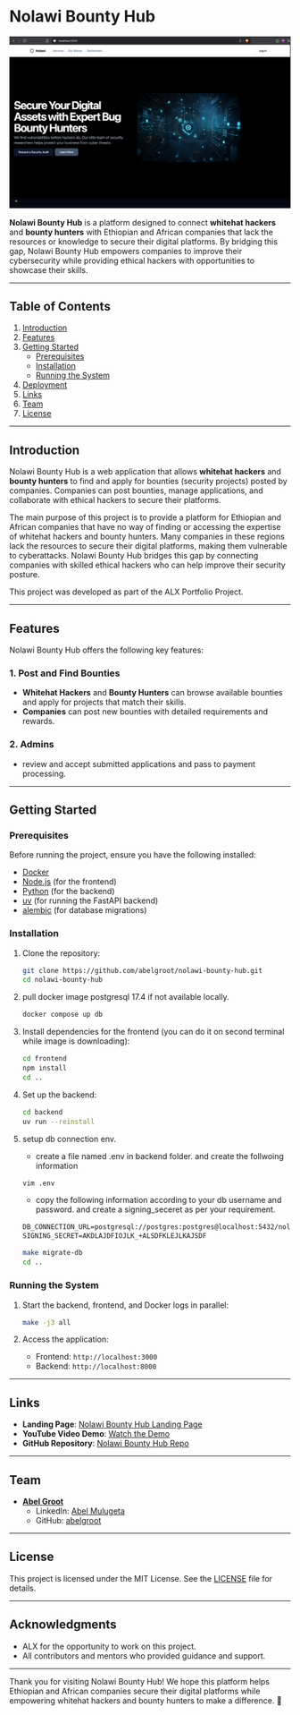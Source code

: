 
# Nolawi Bounty Hub

![Nolawi Bounty Hub Cover Image](assets/main-page.png)

**Nolawi Bounty Hub** is a platform designed to connect **whitehat hackers** and **bounty hunters** with Ethiopian and African companies that lack the resources or knowledge to secure their digital platforms. By bridging this gap, Nolawi Bounty Hub empowers companies to improve their cybersecurity while providing ethical hackers with opportunities to showcase their skills.

---

## Table of Contents

1. [Introduction](#introduction)
2. [Features](#features)
3. [Getting Started](#getting-started)
   - [Prerequisites](#prerequisites)
   - [Installation](#installation)
   - [Running the System](#running-the-system)
4. [Deployment](#deployment)
5. [Links](#links)
6. [Team](#team)
7. [License](#license)

---

## Introduction

Nolawi Bounty Hub is a web application that allows **whitehat hackers** and **bounty hunters** to find and apply for bounties (security projects) posted by companies. Companies can post bounties, manage applications, and collaborate with ethical hackers to secure their platforms.

The main purpose of this project is to provide a platform for Ethiopian and African companies that have no way of finding or accessing the expertise of whitehat hackers and bounty hunters. Many companies in these regions lack the resources to secure their digital platforms, making them vulnerable to cyberattacks. Nolawi Bounty Hub bridges this gap by connecting companies with skilled ethical hackers who can help improve their security posture.

This project was developed as part of the ALX Portfolio Project.

---

## Features

Nolawi Bounty Hub offers the following key features:

### 1. Post and Find Bounties

- **Whitehat Hackers** and **Bounty Hunters** can browse available bounties and apply for projects that match their skills.
- **Companies** can post new bounties with detailed requirements and rewards.

### 2. Admins

- review and accept submitted applications and pass to payment processing.

---

## Getting Started

### Prerequisites

Before running the project, ensure you have the following installed:

- [Docker](https://www.docker.com/)
- [Node.js](https://nodejs.org/) (for the frontend)
- [Python](https://www.python.org/) (for the backend)
- [uv](https://github.com/encode/uv) (for running the FastAPI backend)
- [alembic](https://alembic.sqlalchemy.org/en/latest/) (for database migrations)

### Installation

1. Clone the repository:
   ```bash
   git clone https://github.com/abelgroot/nolawi-bounty-hub.git
   cd nolawi-bounty-hub
   ```

2. pull docker image postgresql 17.4 if not available locally.
   ```bash
   docker compose up db
   ```
3. Install dependencies for the frontend (you can do it on second terminal while image is downloading):

   ```bash
   cd frontend
   npm install
   cd ..
   ```

4. Set up the backend:
   ```bash
   cd backend
   uv run --reinstall
   ```
5. setup db connection env.

    - create a file named .env in backend folder. and create the follwoing information
   ```bash
   vim .env
   ```

   - copy the following information according to your db username and password. and create a signing_seceret as per your requirement.
   ```
   DB_CONNECTION_URL=postgresql://postgres:postgres@localhost:5432/nolawi_bounty_hub   
   SIGNING_SECRET=AKDLAJDFIOJLK_+ALSDFKLEJLKAJSDF
   ```

   ```bash
   make migrate-db
   cd ..
   ```

### Running the System

1. Start the backend, frontend, and Docker logs in parallel:

   ```bash
   make -j3 all
   ```

2. Access the application:
   - Frontend: `http://localhost:3000`
   - Backend: `http://localhost:8000`

---

## Links

- **Landing Page**: [Nolawi Bounty Hub Landing Page](https://nolawi-bounty-hub.vercel.app)
- **YouTube Video Demo**: [Watch the Demo](https://youtube.com/your-video-id)
- **GitHub Repository**: [Nolawi Bounty Hub Repo](https://github.com/abelgroot/nolawi-bounty-hub)

---

## Team

- **[Abel Groot](https://github.com/abelgroot)**
  - LinkedIn: [Abel Mulugeta](https://www.linkedin.com/in/abel-mulugeta-9892a042/)
  - GitHub: [abelgroot](https://github.com/abelgroot)

---

## License

This project is licensed under the MIT License. See the [LICENSE](LICENSE) file for details.

---

## Acknowledgments

- ALX for the opportunity to work on this project.
- All contributors and mentors who provided guidance and support.

---

Thank you for visiting Nolawi Bounty Hub! We hope this platform helps Ethiopian and African companies secure their digital platforms while empowering whitehat hackers and bounty hunters to make a difference. 🚀
